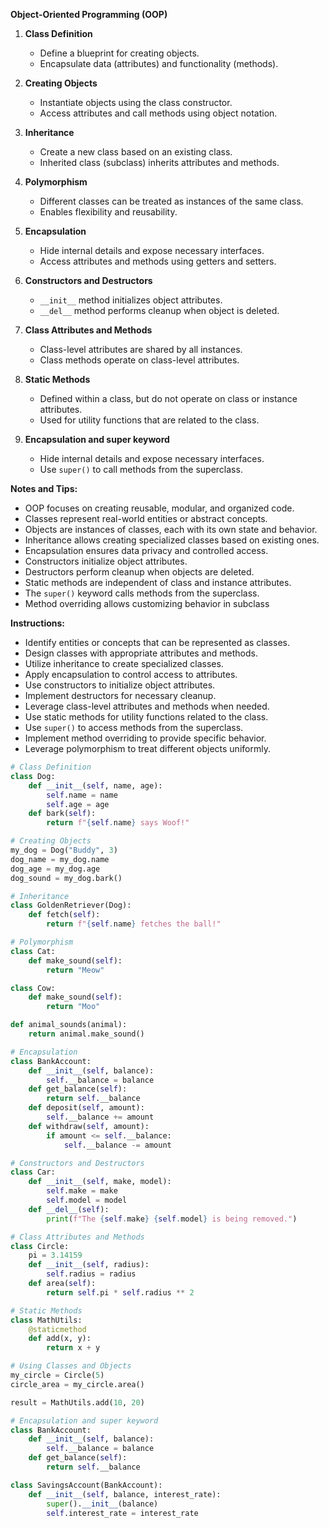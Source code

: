 **Object-Oriented Programming (OOP)**

1. **Class Definition**
   - Define a blueprint for creating objects.
   - Encapsulate data (attributes) and functionality (methods).
   
2. **Creating Objects**
   - Instantiate objects using the class constructor.
   - Access attributes and call methods using object notation.
   
3. **Inheritance**
   - Create a new class based on an existing class.
   - Inherited class (subclass) inherits attributes and methods.
   
4. **Polymorphism**
   - Different classes can be treated as instances of the same class.
   - Enables flexibility and reusability.
   
5. **Encapsulation**
   - Hide internal details and expose necessary interfaces.
   - Access attributes and methods using getters and setters.
   
6. **Constructors and Destructors**
   - `__init__` method initializes object attributes.
   - `__del__` method performs cleanup when object is deleted.
   
7. **Class Attributes and Methods**
   - Class-level attributes are shared by all instances.
   - Class methods operate on class-level attributes.
   
8. **Static Methods**
   - Defined within a class, but do not operate on class or instance attributes.
   - Used for utility functions that are related to the class.

9. **Encapsulation and super keyword**
   - Hide internal details and expose necessary interfaces.
   - Use `super()` to call methods from the superclass.

**Notes and Tips:**
- OOP focuses on creating reusable, modular, and organized code.
- Classes represent real-world entities or abstract concepts.
- Objects are instances of classes, each with its own state and behavior.
- Inheritance allows creating specialized classes based on existing ones.
- Encapsulation ensures data privacy and controlled access.
- Constructors initialize object attributes.
- Destructors perform cleanup when objects are deleted.
- Static methods are independent of class and instance attributes.
- The `super()` keyword calls methods from the superclass.
- Method overriding allows customizing behavior in subclass

**Instructions:**
- Identify entities or concepts that can be represented as classes.
- Design classes with appropriate attributes and methods.
- Utilize inheritance to create specialized classes.
- Apply encapsulation to control access to attributes.
- Use constructors to initialize object attributes.
- Implement destructors for necessary cleanup.
- Leverage class-level attributes and methods when needed.
- Use static methods for utility functions related to the class.
- Use `super()` to access methods from the superclass.
- Implement method overriding to provide specific behavior.
- Leverage polymorphism to treat different objects uniformly.



```python
# Class Definition
class Dog:
    def __init__(self, name, age):
        self.name = name
        self.age = age
    def bark(self):
        return f"{self.name} says Woof!"

# Creating Objects
my_dog = Dog("Buddy", 3)
dog_name = my_dog.name
dog_age = my_dog.age
dog_sound = my_dog.bark()

# Inheritance
class GoldenRetriever(Dog):
    def fetch(self):
        return f"{self.name} fetches the ball!"

# Polymorphism
class Cat:
    def make_sound(self):
        return "Meow"

class Cow:
    def make_sound(self):
        return "Moo"

def animal_sounds(animal):
    return animal.make_sound()

# Encapsulation
class BankAccount:
    def __init__(self, balance):
        self.__balance = balance
    def get_balance(self):
        return self.__balance
    def deposit(self, amount):
        self.__balance += amount
    def withdraw(self, amount):
        if amount <= self.__balance:
            self.__balance -= amount

# Constructors and Destructors
class Car:
    def __init__(self, make, model):
        self.make = make
        self.model = model
    def __del__(self):
        print(f"The {self.make} {self.model} is being removed.")

# Class Attributes and Methods
class Circle:
    pi = 3.14159
    def __init__(self, radius):
        self.radius = radius
    def area(self):
        return self.pi * self.radius ** 2

# Static Methods
class MathUtils:
    @staticmethod
    def add(x, y):
        return x + y

# Using Classes and Objects
my_circle = Circle(5)
circle_area = my_circle.area()

result = MathUtils.add(10, 20)

# Encapsulation and super keyword
class BankAccount:
    def __init__(self, balance):
        self.__balance = balance
    def get_balance(self):
        return self.__balance

class SavingsAccount(BankAccount):
    def __init__(self, balance, interest_rate):
        super().__init__(balance)
        self.interest_rate = interest_rate
```

